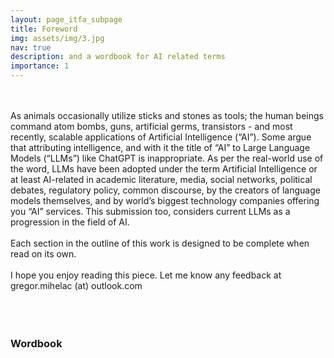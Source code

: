```yaml
---
layout: page_itfa_subpage
title: Foreword
img: assets/img/3.jpg
nav: true
description: and a wordbook for AI related terms
importance: 1
---
```

<br>
<br>
As animals occasionally utilize sticks and stones as tools; the human beings command atom bombs, guns, artificial germs, transistors - and most recently, scalable applications of Artificial Intelligence (“AI”). Some argue that attributing intelligence, and with it the title of “AI” to Large Language Models (“LLMs”) like ChatGPT is inappropriate. As per the real-world use of the word, LLMs have been adopted under the term Artificial Intelligence or at least AI-related in academic literature, media, social networks, political debates, regulatory policy, common discourse, by the creators of language models themselves, and by world’s biggest technology companies offering you “AI” services. This submission too, considers current LLMs as a progression in the field of AI.
<br>
<br>
Each section in the outline of this work is designed to be complete when read on its own. 
<br>
<br>
I hope you enjoy reading this piece. Let me know any feedback at gregor.mihelac (at) outlook.com
<br>
<br>
<br>
<br>

### Wordbook

